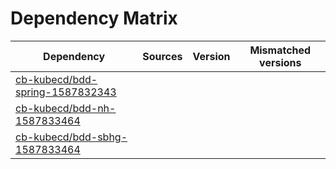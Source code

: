 # Dependency Matrix

Dependency | Sources | Version | Mismatched versions
---------- | ------- | ------- | -------------------
[cb-kubecd/bdd-spring-1587832343](https://github.com/cb-kubecd/bdd-spring-1587832343.git) |  | []() | 
[cb-kubecd/bdd-nh-1587833464](https://github.com/cb-kubecd/bdd-nh-1587833464.git) |  | []() | 
[cb-kubecd/bdd-sbhg-1587833464](https://github.com/cb-kubecd/bdd-sbhg-1587833464.git) |  | []() | 

